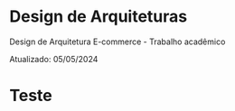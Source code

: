 # Design de Arquiteturas 
Design de Arquitetura E-commerce - Trabalho acadêmico

Atualizado: 05/05/2024



# Teste

```python

```
